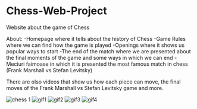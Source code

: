 # Chess-Web-Project
Website about the game of Chess

About:
-Homepage where it tells about the history of Chess
-Game Rules where we can find how the game is played
-Openings where it shows us popular ways to start
-The end of the match where we are presented about the final moments of the game and some ways in which we can end
-Meciuri faimoase in which it is presented the most famous match in chess (Frank Marshall vs Stefan Levitsky)

There are olso videos that show us how each piece can move, the final moves of the Frank Marshall vs Stefan Levitsky game and more.


![chess 1](https://github.com/NofalJaber/Chess-Web-Project/assets/158154010/40e6aaeb-6731-4e25-b964-c34890008d59)
![gif1](https://github.com/NofalJaber/Chess-Web-Project/assets/158154010/8f808607-c62d-430a-a827-57adc9f76c7f)
![gif2](https://github.com/NofalJaber/Chess-Web-Project/assets/158154010/603ca938-7433-4e62-a602-7b6035d7149b)
![gif3](https://github.com/NofalJaber/Chess-Web-Project/assets/158154010/d7c544cc-dffc-4132-b9ed-83b5a4808a4a)
![gif4](https://github.com/NofalJaber/Chess-Web-Project/assets/158154010/be06151d-2e85-4455-a4d9-35713fc87b4d)
